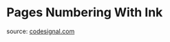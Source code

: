 <h1>Pages Numbering With Ink</h1>
<p>source: <a href="https://www.codesignal.com/">codesignal.com</a>
